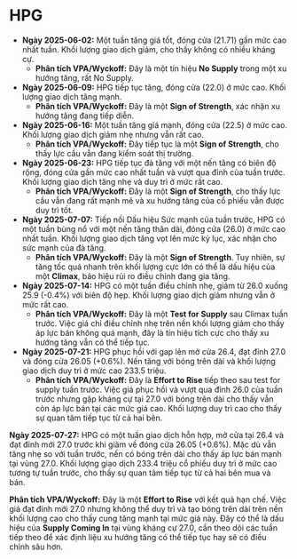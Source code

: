 # HPG

- **Ngày 2025-06-02:** Một tuần tăng giá tốt, đóng cửa (21.71) gần mức cao nhất tuần. Khối lượng giao dịch giảm, cho thấy không có nhiều kháng cự.
    - **Phân tích VPA/Wyckoff:** Đây là một tín hiệu **No Supply** trong một xu hướng tăng, rất No Supply.
- **Ngày 2025-06-09:** HPG tiếp tục tăng, đóng cửa (22.0) ở mức cao. Khối lượng giao dịch tăng mạnh.
    - **Phân tích VPA/Wyckoff:** Đây là một **Sign of Strength**, xác nhận xu hướng tăng đang tiếp diễn.
- **Ngày 2025-06-16:** Một tuần tăng giá mạnh, đóng cửa (22.5) ở mức cao. Khối lượng giao dịch giảm nhẹ nhưng vẫn rất cao.
    - **Phân tích VPA/Wyckoff:** Đây tiếp tục là một **Sign of Strength**, cho thấy lực cầu vẫn đang kiểm soát thị trường.
- **Ngày 2025-06-23:** HPG tiếp tục đà tăng với một nến tăng có biên độ rộng, đóng cửa gần mức cao nhất tuần và vượt qua đỉnh của tuần trước. Khối lượng giao dịch tăng nhẹ và duy trì ở mức rất cao.
    - **Phân tích VPA/Wyckoff:** Đây là một **Sign of Strength**, cho thấy lực cầu vẫn đang rất mạnh mẽ và xu hướng tăng của cổ phiếu vẫn được duy trì tốt.
- **Ngày 2025-07-07:** Tiếp nối Dấu hiệu Sức mạnh của tuần trước, HPG có một tuần bùng nổ với một nến tăng thân dài, đóng cửa (26.0) ở mức cao nhất tuần. Khối lượng giao dịch tăng vọt lên mức kỷ lục, xác nhận cho sức mạnh của đà tăng.
    - **Phân tích VPA/Wyckoff:** Đây là một **Sign of Strength**. Tuy nhiên, sự tăng tốc quá nhanh trên khối lượng cực lớn có thể là dấu hiệu của một **Climax**, báo hiệu rủi ro điều chỉnh đang gia tăng.
- **Ngày 2025-07-14:** HPG có một tuần điều chỉnh nhẹ, giảm từ 26.0 xuống 25.9 (-0.4%) với biên độ hẹp. Khối lượng giao dịch giảm nhưng vẫn ở mức rất cao.
    - **Phân tích VPA/Wyckoff:** Đây là một **Test for Supply** sau Climax tuần trước. Việc giá chỉ điều chỉnh nhẹ trên nền khối lượng giảm cho thấy áp lực bán không quá mạnh, đây là tín hiệu tích cực cho thấy xu hướng tăng vẫn có thể tiếp tục.
- **Ngày 2025-07-21:** HPG phục hồi với gap lên mở cửa 26.4, đạt đỉnh 27.0 và đóng cửa 26.05 (+0.6%). Nến tăng với bóng trên dài và khối lượng giao dịch duy trì ở mức cao 233.5 triệu.
    - **Phân tích VPA/Wyckoff:** Đây là **Effort to Rise** tiếp theo sau test for supply tuần trước. Việc giá phục hồi và vượt qua đỉnh 26.0 của tuần trước nhưng gặp kháng cự tại 27.0 với bóng trên dài cho thấy vẫn còn áp lực bán tại các mức giá cao. Khối lượng duy trì cao cho thấy sự quan tâm tiếp tục từ cả hai bên.


**Ngày 2025-07-27:** HPG có một tuần giao dịch hỗn hợp, mở cửa tại 26.4 và đạt đỉnh mới 27.0 trước khi giảm về đóng cửa 26.05 (+0.6%). Mặc dù vẫn tăng nhẹ so với tuần trước, nến có bóng trên dài cho thấy áp lực bán mạnh tại vùng 27.0. Khối lượng giao dịch 233.4 triệu cổ phiếu duy trì ở mức cao tương tự tuần trước, cho thấy sự quan tâm tiếp tục từ cả hai bên mua và bán.

**Phân tích VPA/Wyckoff:** Đây là một **Effort to Rise** với kết quả hạn chế. Việc giá đạt đỉnh mới 27.0 nhưng không thể duy trì và tạo bóng trên dài trên nền khối lượng cao cho thấy cung tăng mạnh tại mức giá này. Đây có thể là dấu hiệu của **Supply Coming In** tại vùng kháng cự 27.0, cần theo dõi các tuần tiếp theo để xác định liệu xu hướng tăng có thể tiếp tục hay sẽ có điều chỉnh sâu hơn.

